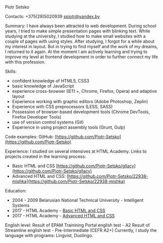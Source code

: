 Piotr Setsko

Contacts:
+375(29)5020939
spiotr@yandex.by 

Summary:
I have always been attracted to web development.
During school years, I tried to make simple presentation pages with blinking text.
While studying at the university, I studied how to make small websites with a couple of pages with using styles.
After studying, I forgot for a while about my interest in layout. But in trying to find myself and the work of my dreams, I returned to it again.
At the moment I am actively learning and trying to improve my level at frontend development in order to further connect my life with this profession.

Skills:
- confident knowledge of HTML5, CSS3
- basic knowledge of JavaScript
- experience cross-browser (IE11 +, Chrome, Firefox, Opera) and adaptive layout
- Experience working with graphic editors (Adobe Photoshop, Zeplin)
- Experience with CSS preprocessors (LESS, SASS)
- Possession of browser-based development tools (Chrome DevTools, Firefox Developer Tools)
- use of version control systems (Git)
- Experience in using project assembly tools (Grunt, Gulp)

Code examples:
    GitHub: [https://github.com/Piotr-Setsko](https://github.com/Piotr-Setsko)

Experience:
I studied on several intensives at HTML Academy.
Links to projects created in the learning process: 
- Basic HTML and CSS
[https://github.com/Piotr-Setsko/gllacy](https://github.com/Piotr-Setsko/gllacy)
 - Advanced HTML and CSS:
[https://github.com/Piotr-Setsko/22938-mishka](https://github.com/Piotr-Setsko/22938-mishka)

Education:
 - 2004 - 2009 Belarusian National Technical University - Intelligent Systems
 - 2017 - HTML Academy - [Basic HTML and CSS](https://assets.htmlacademy.ru/certificates/intensive/43/22938.pdf)
 - 2017 - HTML Academy - [Advanced HTML and CSS](https://assets.htmlacademy.ru/certificates/intensive/43/22938.pdf)

English level:
Result of EPAM Trainining Portal english test - A2
Result of Streamline english test - Pre-Intermediate (CEFR A2+)
Currently, I study the language with programs: Lingvist, Duolingo.
